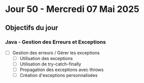 # Jour 50 - Mercredi 07 Mai 2025

## Objectifs du jour

### Java - Gestion des Erreurs et Exceptions

- [ ] Gestion des erreurs / Gérer les exceptions
  - [ ] Utilisation des exceptions
  - [ ] Utilisation de try-catch-finally
  - [ ] Propagation des exceptions avec throws
  - [ ] Création d'exceptions personnalisées

